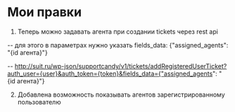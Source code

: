 
Мои правки
=====

1. Теперь можно задавать агента при создании tickets через rest api 

-- для этого в параметрах нужно указать fields_data: {"assigned_agents": "{id агента}"}

-- http://suit.ru/wp-json/supportcandy/v1/tickets/addRegisteredUserTicket?auth_user={user}&auth_token={token}&fields_data={"assigned_agents": "{id агента}"}

2. Добавлена возможность показывать агентов зарегистрированному пользователю
